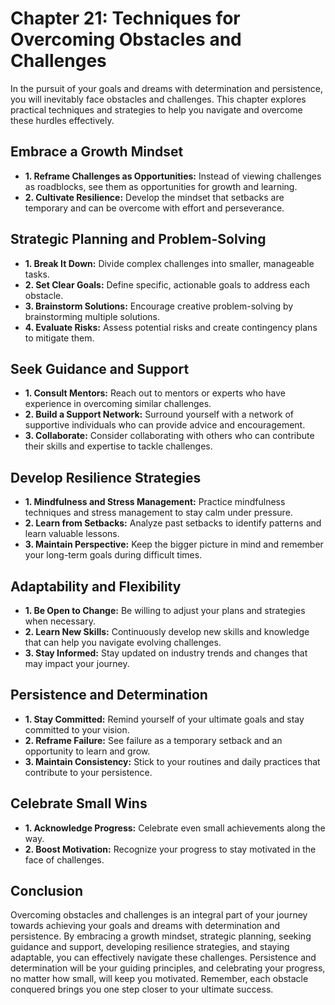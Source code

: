 Chapter 21: Techniques for Overcoming Obstacles and Challenges
==============================================================

In the pursuit of your goals and dreams with determination and persistence, you will inevitably face obstacles and challenges. This chapter explores practical techniques and strategies to help you navigate and overcome these hurdles effectively.

Embrace a Growth Mindset
------------------------

* **1. Reframe Challenges as Opportunities:** Instead of viewing challenges as roadblocks, see them as opportunities for growth and learning.
* **2. Cultivate Resilience:** Develop the mindset that setbacks are temporary and can be overcome with effort and perseverance.

Strategic Planning and Problem-Solving
--------------------------------------

* **1. Break It Down:** Divide complex challenges into smaller, manageable tasks.
* **2. Set Clear Goals:** Define specific, actionable goals to address each obstacle.
* **3. Brainstorm Solutions:** Encourage creative problem-solving by brainstorming multiple solutions.
* **4. Evaluate Risks:** Assess potential risks and create contingency plans to mitigate them.

Seek Guidance and Support
-------------------------

* **1. Consult Mentors:** Reach out to mentors or experts who have experience in overcoming similar challenges.
* **2. Build a Support Network:** Surround yourself with a network of supportive individuals who can provide advice and encouragement.
* **3. Collaborate:** Consider collaborating with others who can contribute their skills and expertise to tackle challenges.

Develop Resilience Strategies
-----------------------------

* **1. Mindfulness and Stress Management:** Practice mindfulness techniques and stress management to stay calm under pressure.
* **2. Learn from Setbacks:** Analyze past setbacks to identify patterns and learn valuable lessons.
* **3. Maintain Perspective:** Keep the bigger picture in mind and remember your long-term goals during difficult times.

Adaptability and Flexibility
----------------------------

* **1. Be Open to Change:** Be willing to adjust your plans and strategies when necessary.
* **2. Learn New Skills:** Continuously develop new skills and knowledge that can help you navigate evolving challenges.
* **3. Stay Informed:** Stay updated on industry trends and changes that may impact your journey.

Persistence and Determination
-----------------------------

* **1. Stay Committed:** Remind yourself of your ultimate goals and stay committed to your vision.
* **2. Reframe Failure:** See failure as a temporary setback and an opportunity to learn and grow.
* **3. Maintain Consistency:** Stick to your routines and daily practices that contribute to your persistence.

Celebrate Small Wins
--------------------

* **1. Acknowledge Progress:** Celebrate even small achievements along the way.
* **2. Boost Motivation:** Recognize your progress to stay motivated in the face of challenges.

Conclusion
----------

Overcoming obstacles and challenges is an integral part of your journey towards achieving your goals and dreams with determination and persistence. By embracing a growth mindset, strategic planning, seeking guidance and support, developing resilience strategies, and staying adaptable, you can effectively navigate these challenges. Persistence and determination will be your guiding principles, and celebrating your progress, no matter how small, will keep you motivated. Remember, each obstacle conquered brings you one step closer to your ultimate success.
